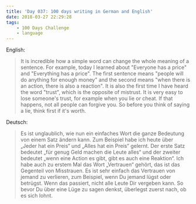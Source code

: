 ```yaml
---
title: 'Day 037: 100 days writing in German and English'
date: 2018-03-27 22:29:28
tags:
    - 100 Days Challenge
    - language
---
```

English:
> It is incredible how a simple word can change the whole meaning of a sentence. For example, today I learned about "Everyone has a price" and "Everything has a price". The first sentence means "people will do anything for enough money" and the second means "when there is an action, there is also a reaction". It is also the first time I have heard the word "trust", which is the opposite of mistrust. It is very easy to lose someone's trust, for example when you lie or cheat. If that happens, not all people can forgive you. So before you think of saying a lie, think first if it's worth.

Deutsch:
> Es ist unglaublich, wie nun ein einfaches Wort die ganze Bedeutung von einem Satz ändern kann. Zum Beispiel habe ich heute über „Jeder hat ein Preis“ und „Alles hat ein Preis“ gelernt. Der erste Satz bedeutet „für genug Geld machen die Leute alles“ und der zweiter bedeutet „wenn eine Action es gibt, gibt es auch eine Reaktion“. Ich habe auch zu erstem Mal das Wort „Vertrauen“ gehört, das ist das Gegenteil von Misstrauen. Es ist sehr einfach das Vertrauen von jemand zu verlieren, zum Beispiel, wenn Du jemand lügst oder betrügst. Wenn das passiert, nicht alle Leute Dir vergeben kann. So bevor Du über eine Lüge zu sagen denkst, überlegst zuerst nach, ob es sich lohnt.